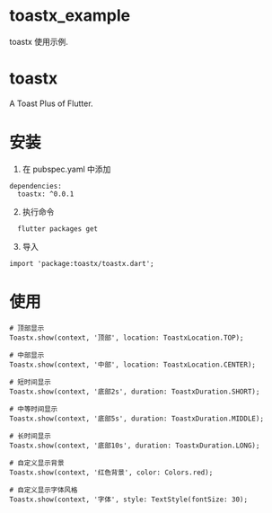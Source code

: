 # toastx_example
toastx 使用示例.

# toastx

A Toast Plus of Flutter.

# 安装

1. 在 pubspec.yaml 中添加

```
dependencies:
  toastx: ^0.0.1
```

2. 执行命令

```
  flutter packages get
```

3. 导入

```
import 'package:toastx/toastx.dart';
```

# 使用

```
# 顶部显示
Toastx.show(context, '顶部', location: ToastxLocation.TOP);

# 中部显示
Toastx.show(context, '中部', location: ToastxLocation.CENTER);

# 短时间显示
Toastx.show(context, '底部2s', duration: ToastxDuration.SHORT);

# 中等时间显示
Toastx.show(context, '底部5s', duration: ToastxDuration.MIDDLE);

# 长时间显示
Toastx.show(context, '底部10s', duration: ToastxDuration.LONG);

# 自定义显示背景
Toastx.show(context, '红色背景', color: Colors.red);

# 自定义显示字体风格
Toastx.show(context, '字体', style: TextStyle(fontSize: 30);
```

